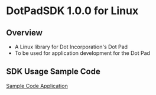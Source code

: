 # DotPadSDK 1.0.0 for Linux

## Overview
* A Linux library for Dot Incorporation's Dot Pad
* To be used for application development for the Dot Pad

## SDK Usage Sample Code
[Sample Code Application](https://github.com/dotincorp/dotpad-sample-code/tree/main/Linux)
